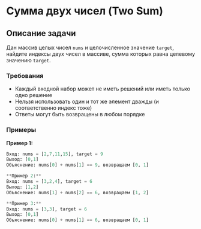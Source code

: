 # Сумма двух чисел (Two Sum)

## Описание задачи

Дан массив целых чисел `nums` и целочисленное значение `target`, найдите индексы двух чисел в массиве, сумма которых равна целевому значению `target`.

### Требования
- Каждый входной набор может не иметь решений или иметь только одно решение
- Нельзя использовать один и тот же элемент дважды (и соответственно индекс тоже)
- Ответы могут быть возвращены в любом порядке

### Примеры

**Пример 1:**
```python
Вход: nums = [2,7,11,15], target = 9
Выход: [0,1]
Объяснение: nums[0] + nums[1] == 9, возвращаем [0, 1]

**Пример 2:**
Вход: nums = [3,2,4], target = 6
Выход: [1,2]
Объяснение: nums[1] + nums[2] == 6, возвращаем [1, 2]

**Пример 3:**
Вход: nums = [3,3], target = 6
Выход: [0,1]
Объяснение: nums[0] + nums[1] == 6, возвращаем [0, 1]
```
